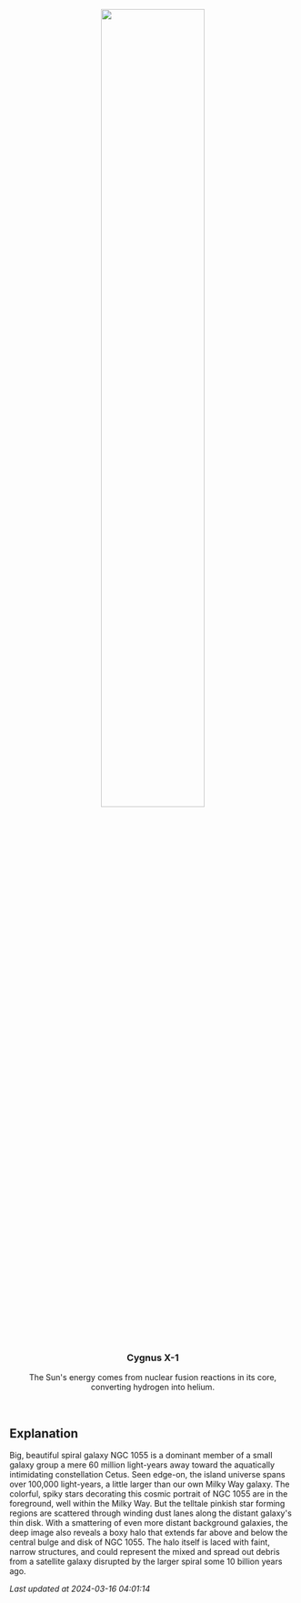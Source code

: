 <p align='center'>
    <img src='https://apod.nasa.gov/apod/image/2403/Image133k_n1055_1024.jpg' width='60%' />
    <h3 align="center">Cygnus X-1</h3>
    <p align="center">The Sun's energy comes from nuclear fusion reactions in its core, converting hydrogen into helium.</p>
</p>
<br/>

Explanation
--
Big, beautiful spiral galaxy NGC 1055 is a dominant member of a small galaxy group a mere 60 million light-years away toward the aquatically intimidating constellation Cetus. Seen edge-on, the island universe spans over 100,000 light-years, a little larger than our own Milky Way galaxy. The colorful, spiky stars decorating this cosmic portrait of NGC 1055 are in the foreground, well within the Milky Way. But the telltale pinkish star forming regions are scattered through winding dust lanes along the distant galaxy's thin disk. With a smattering of even more distant background galaxies, the deep image also reveals a boxy halo that extends far above and below the central bulge and disk of NGC 1055. The halo itself is laced with faint, narrow structures, and could represent the mixed and spread out debris from a satellite galaxy disrupted by the larger spiral some 10 billion years ago.


*Last updated at 2024-03-16 04:01:14*
